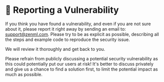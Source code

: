 # 🚨 Reporting a Vulnerability

If you think you have found a vulnerability, and even if you are not sure about it,
please report it right away by sending an
email to: [support@zenml.com](mailto:). Please try to be as explicit as possible,
describing all the steps and example code to
reproduce the security issue.

We will review it thoroughly and get back to you.

Please refrain from publicly discussing a potential security vulnerability as
this could potentially put our users at
risk! It's better to discuss privately and give us a chance to find a solution
first, to limit the potential impact
as much as possible.
